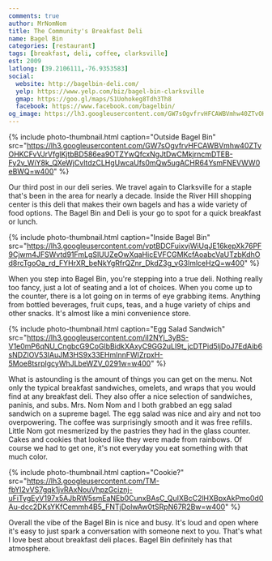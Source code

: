 ```yaml
---
comments: true
author: MrNomNom
title: The Community's Breakfast Deli
name: Bagel Bin
categories: [restaurant]
tags: [breakfast, deli, coffee, clarksville]
est: 2009
latlong: [39.2106111,-76.9353583]
social:
  website: http://bagelbin-deli.com/
  yelp: https://www.yelp.com/biz/bagel-bin-clarksville
  gmap: https://goo.gl/maps/S1Uohokeg8Tdh3Th8
  facebook: https://www.facebook.com/bagelbin/
og_image: https://lh3.googleusercontent.com/GW7sOgvfrvHFCAWBVmhw40ZTvOHKCFvVJrVfglKjtbBD586ea9OTZYwQfcxNgJtDwCMkjrncmDTEB-Fy2v_WiY8k_QXeWjCvltdzCLHgUwcaUfs0mQw5ugACHR64YsmFNEVWW0eBWQ=w400
---
```


{%
  include photo-thumbnail.html 
  caption="Outside Bagel Bin"
  src="https://lh3.googleusercontent.com/GW7sOgvfrvHFCAWBVmhw40ZTvOHKCFvVJrVfglKjtbBD586ea9OTZYwQfcxNgJtDwCMkjrncmDTEB-Fy2v_WiY8k_QXeWjCvltdzCLHgUwcaUfs0mQw5ugACHR64YsmFNEVWW0eBWQ=w400"
%}

Our third post in our deli series. We travel again to Clarksville for a staple that's been in the area for nearly a decade. Inside the River Hill shopping center is this deli that makes their own bagels and has a wide variety of food options. The Bagel Bin and Deli is your go to spot for a quick breakfast or lunch.

<!--more-->

{%
  include photo-thumbnail.html 
  caption="Inside Bagel Bin"
  src="https://lh3.googleusercontent.com/vptBDCFuixvjWiUqJE16kepXk76PF9Cjwm4JFSWvtd91FmLgSlUUZeOwXqaHicEVFCGMKcfAoabcVaUTzbKdhOd8rcTgoOa_rd_FYHrXR_beNkYgRfrQZnr_DkdZ3g_vG3lmlceHzQ=w400"
%}

When you step into Bagel Bin, you're stepping into a true deli. Nothing really too fancy, just a lot of seating and a lot of choices. When you come up to the counter, there is a lot going on in terms of eye grabbing items. Anything from bottled beverages, fruit cups, teas, and a huge variety of chips and other snacks. It's almost like a mini convenience store.  

{%
  include photo-thumbnail.html 
  caption="Egg Salad Sandwich"
  src="https://lh3.googleusercontent.com/iI2NYj_3yBS-V1e0mP6qNU_CngbcG9CoGlbBidkXAxyC9GG2uLI9t_jcDTPid5ljDoJ7EdAib6sNDZlOV53IAuJM3HS9x33EHmInnFWIZrpxH-5Moe8tsrplgcyWhJLbeWZV_0291w=w400"
%}

What is astounding is the amount of things you can get on the menu. Not only the typical breakfast sandwiches, omelets, and wraps that you would find at any breakfast deli. They also offer a nice selection of sandwiches, paninis, and subs. Mrs. Nom Nom and I both grabbed an egg salad sandwich on a supreme bagel. The egg salad was nice and airy and not too overpowering. The coffee was surprisingly smooth and it was free refills. Little Nom got mesmerized by the pastries they had in the glass counter. Cakes and cookies that looked like they were made from rainbows. Of course we had to get one, it's not everyday you eat something with that much color.

{%
  include photo-thumbnail.html 
  caption="Cookie?"
  src="https://lh3.googleusercontent.com/TM-fbYl2vVS7gqk1jvRAxNouVhpzGciznj-uFiTygEyV197x5AJbRW5smEaNEb0CunxBAsC_QuIXBcC2lHXBpxAkPmo0d0Au-dcc2DKsYKfCemmh4B5_FNTjDolwAw0tSRpN67R2Bw=w400"
%}

Overall the vibe of the Bagel Bin is nice and busy. It's loud and open where it's easy to just spark a conversation with someone next to you. That's what I love best about breakfast deli places. Bagel Bin definitely has that atmosphere.